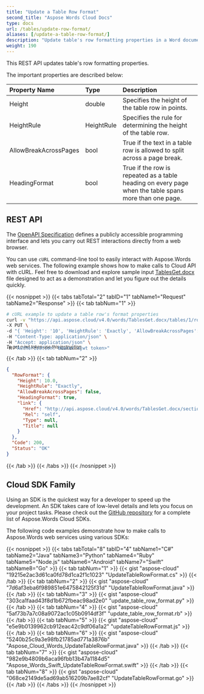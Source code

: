 ```yaml
---
title: "Update a Table Row Format"
second_title: "Aspose Words Cloud Docs"
type: docs
url: /tables/update-row-format/
aliases: [/update-a-table-row-format/]
description: "Update table's row formatting properties in a Word document"
weight: 190
---
```


This REST API updates table's row formatting properties.

The important properties are described below:

|Property Name|Type|Description|
| :- | :- | :- |
|Height|double|Specifies the height of the table row in points.|
|HeightRule|HeightRule|Specifies the rule for determining the height of the table row.|
|AllowBreakAcrossPages|bool|True if the text in a table row is allowed to split across a page break.|
|HeadingFormat|bool|True if the row is repeated as a table heading on every page when the table spans more than one page.|

## REST API

The [OpenAPI Specification](https://apireference.aspose.cloud/words/#/Tables/UpdateTableRowFormat) defines a publicly accessible programming interface and lets you carry out REST interactions directly from a web browser.

You can use `cURL` command-line tool to easily interact with Aspose.Words web services. The following example shows how to make calls to Cloud API with cURL. Feel free to download and explore sample input [TablesGet.docx](/words/tables/TablesGet.docx) file designed to act as a demonstration and let you figure out the details quickly.

{{< nosnippet >}}
{{< tabs tabTotal="2" tabID="1" tabName1="Request" tabName2="Response" >}}
{{< tab tabNum="1" >}}

```bash
# cURL example to update a table row's format properties
curl -v "https://api.aspose.cloud/v4.0/words/TablesGet.docx/tables/1/rows/0/rowformat" \
-X PUT \
-d "{ 'Height': '10', 'HeightRule': 'Exactly', 'AllowBreakAcrossPages': 'false', 'HeadingFormat': 'true' }" \
-H "Content-Type: application/json" \
-H "Accept: application/json" \
-H "Authorization: Bearer <jwt token>"
```
<p style="margin-top:-32px;font-size:80%;font-style:italic">To get a jwt token use this <a href="/words/getting-started/available-sdks/#curl">instruction</a></p>

{{< /tab >}}
{{< tab tabNum="2" >}}

```json
{
  "RowFormat": {
    "Height": 10.0,
    "HeightRule": "Exactly",
    "AllowBreakAcrossPages": false,
    "HeadingFormat": true,
    "link": {
      "Href": "http://api.aspose.cloud/v4.0/words/TablesGet.docx/sections/0/tables/1/rows/0/rowformat",
      "Rel": "self",
      "Type": null,
      "Title": null
    }
  },
  "Code": 200,
  "Status": "OK"
}
```

{{< /tab >}}
{{< /tabs >}}
{{< /nosnippet >}}

## Cloud SDK Family

Using an SDK is the quickest way for a developer to speed up the development. An SDK takes care of low-level details and lets you focus on your project tasks. Please check out the [GitHub repository](https://github.com/aspose-words-cloud) for a complete list of Aspose.Words Cloud SDKs.

The following code examples demonstrate how to make calls to Aspose.Words web services using various SDKs:

{{< nosnippet >}}
{{< tabs tabTotal="8" tabID="4" tabName1="C#" tabName2="Java" tabName3="Python" tabName4="Ruby" tabName5="Node.js" tabName6="Android" tabName7="Swift" tabName8="Go" >}}
{{< tab tabNum="1" >}}
{{< gist "aspose-cloud" "19215e2ac3d61ca0fd78d1ca2f1c1023" "UpdateTableRowFormat.cs" >}}
{{< /tab >}}
{{< tab tabNum="2" >}}
{{< gist "aspose-cloud" "7d6af3eba6f989851e6475842125f31d" "UpdateTableRowFormat.java" >}}
{{< /tab >}}
{{< tab tabNum="3" >}}
{{< gist "aspose-cloud" "303ca1faad43f8d1b672fbeac98ad2e0" "update_table_row_format.py" >}}
{{< /tab >}}
{{< tab tabNum="4" >}}
{{< gist "aspose-cloud" "5af73b7a7c08a9072ac1c05b0914df3f" "update_table_row_format.rb" >}}
{{< /tab >}}
{{< tab tabNum="5" >}}
{{< gist "aspose-cloud" "e5e9b0139962cb912eac42c9df06a1a2" "updateTableRowFormat.js" >}}
{{< /tab >}}
{{< tab tabNum="6" >}}
{{< gist "aspose-cloud" "5240b25c9a3e98fb21785ad771a3876b" "Aspose_Cloud_Words_UpdateTableRowFormat.java" >}}
{{< /tab >}}
{{< tab tabNum="7" >}}
{{< gist "aspose-cloud" "982e9b4809b6aca96fbb13b47a1184d5" "Aspose_Words_Swift_UpdateTableRowFormat.swift" >}}
{{< /tab >}}
{{< tab tabNum="8" >}}
{{< gist "aspose-cloud" "068ce2149de5ad69ab516209b7ae82cf" "UpdateTableRowFormat.go" >}}
{{< /tab >}}
{{< /tabs >}}
{{< /nosnippet >}}
